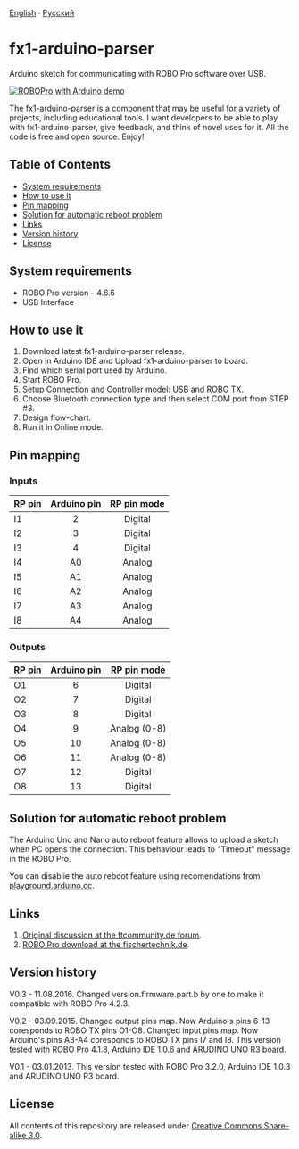 [English](README.md) ∙ [Русский](README-ru.md)
# fx1-arduino-parser
Arduino sketch for communicating with ROBO Pro software over USB.

[![ROBOPro with Arduino demo](http://img.youtube.com/vi/otV3sn2Q770/0.jpg)](http://www.youtube.com/watch?v=otV3sn2Q770)

The fx1-arduino-parser is a component that may be useful for a variety of projects, including educational tools. I want developers to be able to play with fx1-arduino-parser, give feedback, and think of novel uses for it. All the code is free and open source. Enjoy!

## Table of Contents
* [System requirements](#requirements)
* [How to use it](#how-to-use)
* [Pin mapping](#pin-mapping)
* [Solution for automatic reboot problem](#solution-for-reboot)
* [Links](#links)
* [Version history](#history)
* [License](#license)

## <a name="requirements"></a>System requirements
* ROBO Pro version - 4.6.6
* USB Interface

## <a name="how-to-use"></a>How to use it
1. Download latest fx1-arduino-parser release.
2. Open in Arduino IDE and Upload fx1-arduino-parser to board.
3. Find which serial port used by Arduino.
4. Start ROBO Pro.
5. Setup Connection and Controller model: USB and ROBO TX.
6. Choose Bluetooth connection type and then select COM port from STEP #3.
7. Design flow-chart.
8. Run it in Online mode.

## <a name="pin-mapping">Pin mapping
### Inputs
| RP pin        | Arduino pin | RP pin mode |
|:------------- |:-----------:|:-----------:|
| I1            | 2           | Digital     |
| I2            | 3           | Digital     |
| I3            | 4           | Digital     |
| I4            | A0          | Analog      |
| I5            | A1          | Analog      |
| I6            | A2          | Analog      |
| I7            | A3          | Analog      |
| I8            | A4          | Analog      |


### Оutputs
| RP pin        | Arduino pin | RP pin mode  |
|:------------- |:-----------:|:------------:|
| O1            | 6           | Digital      |
| O2            | 7           | Digital      |
| O3            | 8           | Digital      |
| O4            | 9           | Analog (0-8) |
| O5            | 10          | Analog (0-8) |
| O6            | 11          | Analog (0-8) |
| O7            | 12          | Digital      |
| O8            | 13          | Digital      |

## <a name="solution-for-reboot">Solution for automatic reboot problem
The Arduino Uno and Nano auto reboot feature allows to upload a sketch when PC opens the connection. This behaviour leads to "Timeout" message in the ROBO Pro. 

You can disablie the auto reboot feature using recomendations from [playground.arduino.cc](https://playground.arduino.cc/Main/DisablingAutoResetOnSerialConnection/).

## <a name="links">Links
1. [Original discussion at the ftcommunity.de forum](https://forum.ftcommunity.de/viewtopic.php?f=8&t=1655).
2. [ROBO Pro download at the fischertechnik.de](https://www.fischertechnik.de/de-de/apps-und-software/software-archiv).

## <a name="history">Version history
V0.3 - 11.08.2016. Changed version.firmware.part.b by one to make it compatible with ROBO Pro 4.2.3.

V0.2 - 03.09.2015. Changed output pins map. Now Arduino's pins 6-13 coresponds to ROBO TX pins O1-O8.
                   Changed input pins map. Now Arduino's pins A3-A4 coresponds to ROBO TX pins I7 and I8.
                   This version tested with ROBO Pro 4.1.8, Arduino IDE 1.0.6 and ARUDINO UNO R3 board.
				   
V0.1 - 03.01.2013. This version tested with ROBO Pro 3.2.0, Arduino IDE 1.0.3 and ARUDINO UNO R3 board.

## <a name="license">License
All contents of this repository are released under [Creative Commons Share-alike 3.0](http://creativecommons.org/licenses/by-sa/3.0/).
